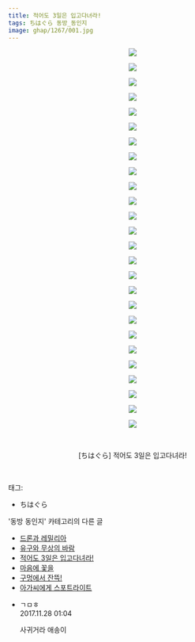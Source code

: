 ```yaml
---
title: 적어도 3일은 입고다녀라!
tags: ちはぐら 동방_동인지
image: ghap/1267/001.jpg
---
```

<div class="article">
<p style="text-align: center; clear: none; float: none;"><img src="{{ site.nasurl }}/ghap/1267/001.jpg"/></p>
<p style="text-align: center; clear: none; float: none;"><img src="{{ site.nasurl }}/ghap/1267/002.jpg"/></p>
<p style="text-align: center; clear: none; float: none;"><img src="{{ site.nasurl }}/ghap/1267/003.jpg"/></p>
<p style="text-align: center; clear: none; float: none;"><img src="{{ site.nasurl }}/ghap/1267/004.jpg"/></p>
<p style="text-align: center; clear: none; float: none;"><img src="{{ site.nasurl }}/ghap/1267/005.jpg"/></p>
<p style="text-align: center; clear: none; float: none;"><img src="{{ site.nasurl }}/ghap/1267/006.jpg"/></p>
<p style="text-align: center; clear: none; float: none;"><img src="{{ site.nasurl }}/ghap/1267/007.jpg"/></p>
<p style="text-align: center; clear: none; float: none;"><img src="{{ site.nasurl }}/ghap/1267/008.jpg"/></p>
<p style="text-align: center; clear: none; float: none;"><img src="{{ site.nasurl }}/ghap/1267/009.jpg"/></p>
<p style="text-align: center; clear: none; float: none;"><img src="{{ site.nasurl }}/ghap/1267/010.jpg"/></p>
<p style="text-align: center; clear: none; float: none;"><img src="{{ site.nasurl }}/ghap/1267/011.jpg"/></p>
<p style="text-align: center; clear: none; float: none;"><img src="{{ site.nasurl }}/ghap/1267/012.jpg"/></p>
<p style="text-align: center; clear: none; float: none;"><img src="{{ site.nasurl }}/ghap/1267/013.jpg"/></p>
<p style="text-align: center; clear: none; float: none;"><img src="{{ site.nasurl }}/ghap/1267/014.jpg"/></p>
<p style="text-align: center; clear: none; float: none;"><img src="{{ site.nasurl }}/ghap/1267/015.jpg"/></p>
<p style="text-align: center; clear: none; float: none;"><img src="{{ site.nasurl }}/ghap/1267/016.jpg"/></p>
<p style="text-align: center; clear: none; float: none;"><img src="{{ site.nasurl }}/ghap/1267/017.jpg"/></p>
<p style="text-align: center; clear: none; float: none;"><img src="{{ site.nasurl }}/ghap/1267/018.jpg"/></p>
<p style="text-align: center; clear: none; float: none;"><img src="{{ site.nasurl }}/ghap/1267/019.jpg"/></p>
<p style="text-align: center; clear: none; float: none;"><img src="{{ site.nasurl }}/ghap/1267/020.jpg"/></p>
<p style="text-align: center; clear: none; float: none;"><img src="{{ site.nasurl }}/ghap/1267/021.jpg"/></p>
<p style="text-align: center; clear: none; float: none;"><img src="{{ site.nasurl }}/ghap/1267/022.jpg"/></p>
<p style="text-align: center; clear: none; float: none;"><img src="{{ site.nasurl }}/ghap/1267/023.jpg"/></p>
<p style="text-align: center; clear: none; float: none;"><img src="{{ site.nasurl }}/ghap/1267/024.jpg"/></p>
<p style="text-align: center; clear: none; float: none;"><img src="{{ site.nasurl }}/ghap/1267/025.jpg"/></p>
<p style="text-align: center; clear: none; float: none;"><img src="{{ site.nasurl }}/ghap/1267/026.jpg"/></p>
<p style="text-align: center; clear: none; float: none;"><br/></p>
<p style="text-align: center; clear: none; float: none;">[ちはぐら] 적어도 3일은 입고다녀라!</p>
<p><br/></p>
</div><div class="tagTrail">
<p>태그: </p>
<ul>
<li>ちはぐら</li>
</ul>
</div><div class="another">
<p>'동방 동인지' 카테고리의 다른 글</p>
<ul>
<li><a href="/2016-07-31-ghap_1269">드론과 레밀리아</a></li>
<li><a href="/2016-07-31-ghap_1268">유구와 무상의 바람</a></li>
<li><a href="/2016-07-31-ghap_1267">적어도 3일은 입고다녀라!</a></li>
<li><a href="/2016-07-31-ghap_1266">마음에 꽃을</a></li>
<li><a href="/2016-07-31-ghap_1265">구멍에서 잔뜩!</a></li>
<li><a href="/2016-07-31-ghap_1264">아가씨에게 스포트라이트</a></li>
</ul>
</div><div class="cb_module cb_fluid">
<div class="cb_wrt cb_profile">
<div class="comment">
<ul>
<li class="cb_thumb_off" id="comment15138854">
<div class="cb_comment_area">
<div class="cb_info_area">
<div class="cb_section">
<span class="cb_nick_name">ㄱㅁㅎ</span>
</div>
<div class="cb_section">
<span class="cb_date">2017.11.28 01:04 </span>
</div>
</div>
<div class="cb_dsc_comment">
<p class="cb_dsc">
											사귀거라 애송이
										</p>
</div>
</div></li>
</ul>
</div>
</div><!-- commentList close -->
</div>